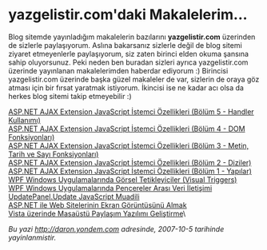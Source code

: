 # yazgelistir.com'daki Makalelerim... 

Blog sitemde yayınladığım makalelerin bazılarını **yazgelistir.com**
üzerinden de sizlerle paylaşıyorum. Aslına bakarsanız sizlerle değil de
blog sitemi ziyaret etmeyenlerle paylaşıyorum, siz zaten birinci elden
okuma şansına sahip oluyorsunuz. Peki neden ben buradan sizleri ayrıca
yazgelistir.com üzerinde yayınlanan makalelerimden haberdar ediyorum :)
Birincisi yazgelistir.com üzerinde başka güzel makaleler de var,
sizlerin de oraya göz atması için bir fırsat yaratmak istiyorum.
İkincisi ise ne kadar acı olsa da herkes blog sitemi takip etmeyebilir
:)

[ASP.NET AJAX Extension JavaScript İstemci Özellikleri (Bölüm 5 -
Handler
Kullanımı)](http://www.yazgelistir.com/Makaleler/1000001471.ygpx)\
 [ASP.NET AJAX Extension JavaScript İstemci Özellikleri (Bölüm 4 - DOM
Fonksiyonları)](http://www.yazgelistir.com/Makaleler/1000001465.ygpx)\
 [ASP.NET AJAX Extension JavaScript İstemci Özellikleri (Bölüm 3 -
Metin, Tarih ve Sayı
Fonksiyonları)](http://www.yazgelistir.com/Makaleler/1000001466.ygpx)\
 [ASP.NET AJAX Extension JavaScript İstemci Özellikleri (Bölüm 2 -
Diziler)](http://www.yazgelistir.com/Makaleler/1000001463.ygpx)\
 [ASP.NET AJAX Extension JavaScript İstemci Özellikleri (Bölüm 1 -
Yapılar)](http://www.yazgelistir.com/Makaleler/1000001462.ygpx)\
 [WPF Windows Uygulamalarında Görsel Tetikleyiciler (Visual
Triggers)](http://www.yazgelistir.com/Makaleler/1000001455.ygpx)\
 [WPF Windows Uygulamalarında Pencereler Arası Veri
İletişimi](http://www.yazgelistir.com/Makaleler/1000001451.ygpx)\
 [UpdatePanel.Update JavaScript
Muadili](http://www.yazgelistir.com/Makaleler/1000001450.ygpx)\
 [ASP.NET ile Web Sitelerinin Ekran Görüntüsünü
Almak](http://www.yazgelistir.com/Makaleler/1000001449.ygpx)\
 [Vista üzerinde Masaüstü Paylaşım Yazılımı
Geliştirme](http://www.yazgelistir.com/Makaleler/1000001434.ygpx)\


*Bu yazi http://daron.yondem.com adresinde, 2007-10-5 tarihinde yayinlanmistir.*
